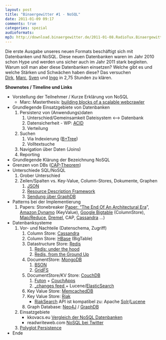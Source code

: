 ```yaml
---
layout: post
title: "Binaergewitter #1 - NoSQL"
date: 2011-01-09 09:17
comments: true
categories: spezial
audioformats:
mp3: http://download.binaergewitter.de/2011-01-08.RadioTux.Binaergewitter.NoSQL.mp3
---
```

Die erste Ausgabe unseres neuen Formats beschäftigt sich mit Datenbanken und NoSQL. Diese neuen Datenbanken waren im Jahr 2010 schon Hype und werden uns sicher auch im Jahr 2011 stark begleiten. Warum soll man aber diese Datenbanken einsetzen? Welche gibt es und welche Stärken und Schwächen haben diese? Das versuchen <a href="http://twitter.com/ddeimeke" target="_blank">Dirk</a>, <a href="http://twitter.com/rb2k" target="_blank">Marc</a>, <a href="http://twitter.com/pfleidi" target="_blank">Sven</a> und <a href="http://twitter.com/radiotux" target="_blank">Ingo</a> in 2,75 Stunden zu klären.

<strong>Shownotes / Timeline und Links</strong>
<div>
  <ul id="internal-source-marker_0.9715123863425106">
    <li>Vorstellung der Teilnehmer / Kurze Erklärung von NoSQL
      <ul>
        <li>Marc: Masterthesis: <a href="http://blog.marc-seeger.de/2010/12/09/my-thesis-building-blocks-of-a-scalable-webcrawler">building blocks of a scalable webcrawler</a></li>
      </ul>
    </li>
    <li>Grundlegende Einsatzgebiete von Datenbanken
      <ol>
        <li>Persistenz von (Anwendungs)daten
          <ol>
            <li>Unterschied/Gemeinsamkeit Dateisystem &lt;--&gt; Datenbank</li>
            <li>Datensicherheit - WP: <a href="http://en.wikipedia.org/wiki/ACID">ACID</a></li>
            <li>Verteilung</li>
          </ol>
        </li>
        <li>Suchen
          <ol>
            <li>Via Indexierung (<a href="http://de.wikipedia.org/wiki/B%2B-Baum" target="_blank">B+Tree</a>)</li>
            <li>Volltextsuche</li>
          </ol>
        </li>
        <li>Navigation über Daten (Joins)</li>
        <li>Reporting</li>
      </ol>
    </li>
    <li>Grundlegende Klärung der Bezeichnung NoSQL</li>
    <li>Grenzen von DBs (<a href="http://de.wikipedia.org/wiki/CAP-Theorem" target="_blank">CAP-Theorem</a>)</li>
    <li>Unterschiede SQL/NoSQL
      <ol>
        <li>Grober Unterschied</li>
        <li>Zeilen/Spalten vs. Key-Value, Column-Stores, Dokumente, Graphen
          <ol>
            <li><a href="http://de.wikipedia.org/wiki/JSON">JSON</a></li>
            <li><a href="http://de.wikipedia.org/wiki/Resource_Description_Framework">Resource Description Framework</a></li>
            <li><a href="http://blog.radiotux.de/2010/12/13/sendung-graphdb/">Sendung über GraphDB</a></li>
          </ol>
        </li>
      </ol>
    </li>
    <li>Patterns bei der Implementierung
      <ol>
        <li>Papers: Stonebreaker <a href="http://highscalability.com/blog/2009/4/16/paper-the-end-of-an-architectural-era-its-time-for-a-complet.html">Paper: “The End Of An Architectural Era</a>”, <a href="http://s3.amazonaws.com/AllThingsDistributed/sosp/amazon-dynamo-sosp2007.pdf" target="_blank">Amazon Dynamo</a> (KeyValue), <a href="http://static.googleusercontent.com/external_content/untrusted_dlcp/labs.google.com/en//papers/bigtable-osdi06.pdf " target="_blank">Google Bigtable</a> (ColumnStore), <a href="http://de.wikipedia.org/wiki/MapReduce" target="_blank">Map/Reduce</a>, <a href="http://www.google.com/research/pubs/pub36632.html" target="_blank">Dremel</a>, CAP, <a href="http://www.cs.cornell.edu/projects/ladis2009/papers/lakshman-ladis2009.pdf">Cassandra</a> …)</li>
      </ol>
    </li>
    <li>Datenbanksysteme
      <ol>
        <li>Vor- und Nachteile (Datenschema, Zugriff)
          <ol>
            <li>Column Store: <a href="http://cassandra.apache.org/" target="_blank">Cassandra</a></li>
            <li>Column Store: <a href="http://hbase.apache.org/" target="_blank">HBase</a> (BigTable)</li>
            <li>Datastructure Store: <a href="http://redis.io/" target="_blank">Redis</a>
              <ol>
                <li><a href="http://www.pauladamsmith.com/articles/redis_under_the_hood.html">Redis: under the hood</a></li>
                <li><a href="http://blog.mjrusso.com/2010/10/17/redis-from-the-ground-up.html">Redis, from the Ground Up</a></li>
              </ol>
            </li>
            <li>DocumentStore: <a href="http://www.mongodb.org/" target="_blank">MongoDB</a>
              <ol>
                <li><a href="http://bsonspec.org/">BSON</a></li>
                <li><a href="http://www.mongodb.org/display/DOCS/GridFS+Specification">GridFS</a></li>
              </ol>
            </li>
            <li>DocumentStore/KV Store: <a href="http://couchdb.apache.org/" target="_blank">CouchDB </a>
              <ol>
                <li><a href="http://couchdb.apache.org/screenshots.html">Futon</a> + <a href="http://couchapp.org/page/index">CouchApps</a></li>
                <li><a href="http://guide.couchdb.org/draft/notifications.html">_changes feed </a>+ Lucene/<a href="http://www.elasticsearch.com/">ElasticSearch</a></li>
              </ol>
            </li>
            <li>Key Value Store: <a href="http://memcachedb.org/" target="_blank">MemcachedDB</a></li>
            <li>Key Value Store: <a href="http://basho.com/Riak.html" target="_blank">Riak</a>
              <ul>
                <li><a href="http://www.basho.com/riaksearch.html">RiakSearch</a> API ist kompatibel zu: Apache <a href="http://lucene.apache.org/solr/" target="_blank">Solr</a>/<a href="http://lucene.apache.org/" target="_blank">Lucene</a></li>
              </ul>
            </li>
            <li>Graph Database: <a href="http://neo4j.org">Neo4J</a> / <a href="http://www.sones.com/" target="_blank">GraphDB</a></li>
          </ol>
        </li>
        <li>Einsatzgebiete
          <ul>
            <li>kkovacs.eu <a href="http://kkovacs.eu/cassandra-vs-mongodb-vs-couchdb-vs-redis" target="_blank">Vergleich der NoSQL Datenbanken</a></li>
            <li>readwriteweb.com <a href="http://www.readwriteweb.com/cloud/2011/01/how-twitter-uses-nosql.php" target="_blank">NoSQL bei Twitter</a></li>
          </ul>
        </li>
        <li><a href="http://codemonkeyism.com/nosql-polyglott-persistence/" target="_blank">Polyglot Persistence</a></li>
      </ol>
    </li>
    <li>Ende</li>
  </ul>
</div>
